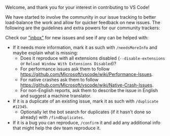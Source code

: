 Welcome, and thank you for your interest in contributing to VS Code!

We have started to involve the community in our issue tracking to better load-balance the work and allow for quicker feedback on new issues. The following are the guidelines and extra powers for our community trackers:

Check our ["inbox"](https://github.com/Microsoft/vscode/issues?utf8=%E2%9C%93&q=is%3Aopen%20no%3Aassignee%20-label%3Afeature-request%20-label%3Atestplan-item%20-label%3Aplan-item%20-label%3Aextension-candidate) for new issues and see if any can be helped with:
- If it needs more information, mark it as such with `/needsMoreInfo` and maybe explain what is missing:
  - Does it reproduce with all extensions disabled (`--disable-extensions` or `Reload Window With Extensions Disabled`)?
  - For performance issues ask them to follow https://github.com/Microsoft/vscode/wiki/Performance-Issues.
  - For native crashes ask them to follow https://github.com/Microsoft/vscode/wiki/Native-Crash-Issues.
  - For non-English reports, ask them to describe the issue in English and suggest a machine translator.
- If it is a duplicate of an existing issue, mark it as such with `/duplicate #12345`.
  - Optionally let the bot search for duplicates (if it hasn't done so already) with `/findDuplicates`.
- If it is a bug you can reproduce, `/confirm` it and add any additional info that might help the dev team reproduce it.